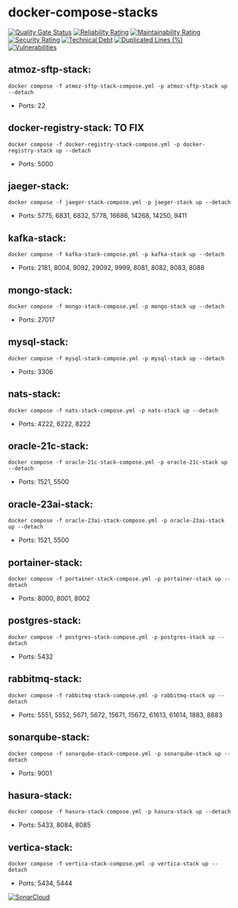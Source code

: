 # docker-compose-stacks
[![Quality Gate Status](https://sonarcloud.io/api/project_badges/measure?project=guidomantilla_docker-compose-stacks&metric=alert_status)](https://sonarcloud.io/summary/new_code?id=guidomantilla_docker-compose-stacks)
[![Reliability Rating](https://sonarcloud.io/api/project_badges/measure?project=guidomantilla_docker-compose-stacks&metric=reliability_rating)](https://sonarcloud.io/summary/new_code?id=guidomantilla_docker-compose-stacks)
[![Maintainability Rating](https://sonarcloud.io/api/project_badges/measure?project=guidomantilla_docker-compose-stacks&metric=sqale_rating)](https://sonarcloud.io/summary/new_code?id=guidomantilla_docker-compose-stacks)
[![Security Rating](https://sonarcloud.io/api/project_badges/measure?project=guidomantilla_docker-compose-stacks&metric=security_rating)](https://sonarcloud.io/summary/new_code?id=guidomantilla_docker-compose-stacks)
[![Technical Debt](https://sonarcloud.io/api/project_badges/measure?project=guidomantilla_docker-compose-stacks&metric=sqale_index)](https://sonarcloud.io/summary/new_code?id=guidomantilla_docker-compose-stacks)
[![Duplicated Lines (%)](https://sonarcloud.io/api/project_badges/measure?project=guidomantilla_docker-compose-stacks&metric=duplicated_lines_density)](https://sonarcloud.io/summary/new_code?id=guidomantilla_docker-compose-stacks)
[![Vulnerabilities](https://sonarcloud.io/api/project_badges/measure?project=guidomantilla_docker-compose-stacks&metric=vulnerabilities)](https://sonarcloud.io/summary/new_code?id=guidomantilla_docker-compose-stacks)






## atmoz-sftp-stack:
	docker compose -f atmoz-sftp-stack-compose.yml -p atmoz-sftp-stack up --detach
* Ports: 22

## docker-registry-stack: TO FIX
	docker compose -f docker-registry-stack-compose.yml -p docker-registry-stack up --detach
* Ports: 5000

## jaeger-stack:
	docker compose -f jaeger-stack-compose.yml -p jaeger-stack up --detach
* Ports: 5775, 6831, 6832, 5778, 16686, 14268, 14250, 9411

## kafka-stack:
	docker compose -f kafka-stack-compose.yml -p kafka-stack up --detach
* Ports: 2181, 8004, 9092, 29092, 9999, 8081, 8082, 8083, 8088

## mongo-stack:
	docker compose -f mongo-stack-compose.yml -p mongo-stack up --detach
* Ports: 27017

## mysql-stack:
	docker compose -f mysql-stack-compose.yml -p mysql-stack up --detach
* Ports: 3306

## nats-stack:
	docker compose -f nats-stack-compose.yml -p nats-stack up --detach
* Ports: 4222, 6222, 8222

## oracle-21c-stack:
	docker compose -f oracle-21c-stack-compose.yml -p oracle-21c-stack up --detach
* Ports: 1521, 5500

## oracle-23ai-stack:
	docker compose -f oracle-23ai-stack-compose.yml -p oracle-23ai-stack up --detach
* Ports: 1521, 5500

## portainer-stack:
	docker compose -f portainer-stack-compose.yml -p portainer-stack up --detach
* Ports: 8000, 8001, 8002

## postgres-stack:
	docker compose -f postgres-stack-compose.yml -p postgres-stack up --detach
* Ports: 5432

## rabbitmq-stack:
	docker compose -f rabbitmq-stack-compose.yml -p rabbitmq-stack up --detach
* Ports: 5551, 5552, 5671, 5672, 15671, 15672, 61613, 61614, 1883, 8883

## sonarqube-stack:
	docker compose -f sonarqube-stack-compose.yml -p sonarqube-stack up --detach
* Ports: 9001

## hasura-stack:
	docker compose -f hasura-stack-compose.yml -p hasura-stack up --detach
* Ports: 5433, 8084, 8085

## vertica-stack:
	docker compose -f vertica-stack-compose.yml -p vertica-stack up --detach
* Ports: 5434, 5444


[![SonarCloud](https://sonarcloud.io/images/project_badges/sonarcloud-orange.svg)](https://sonarcloud.io/summary/new_code?id=guidomantilla_docker-compose-stacks)